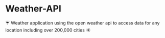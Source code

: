<h1>Weather-API</h1>

☔ Weather application using the open weather api to access data for any location including over 200,000 cities ☀️
